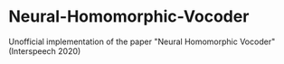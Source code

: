 # Neural-Homomorphic-Vocoder
Unofficial implementation of the paper "Neural Homomorphic Vocoder" (Interspeech 2020)
